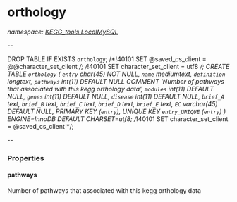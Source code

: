 ﻿# orthology
_namespace: [KEGG_tools.LocalMySQL](./index.md)_

--
 
 DROP TABLE IF EXISTS `orthology`;
 /*!40101 SET @saved_cs_client = @@character_set_client */;
 /*!40101 SET character_set_client = utf8 */;
 CREATE TABLE `orthology` (
 `entry` char(45) NOT NULL,
 `name` mediumtext,
 `definition` longtext,
 `pathways` int(11) DEFAULT NULL COMMENT 'Number of pathways that associated with this kegg orthology data',
 `modules` int(11) DEFAULT NULL,
 `genes` int(11) DEFAULT NULL,
 `disease` int(11) DEFAULT NULL,
 `brief_A` text,
 `brief_B` text,
 `brief_C` text,
 `brief_D` text,
 `brief_E` text,
 `EC` varchar(45) DEFAULT NULL,
 PRIMARY KEY (`entry`),
 UNIQUE KEY `entry_UNIQUE` (`entry`)
 ) ENGINE=InnoDB DEFAULT CHARSET=utf8;
 /*!40101 SET character_set_client = @saved_cs_client */;
 
 --




### Properties

#### pathways
Number of pathways that associated with this kegg orthology data
